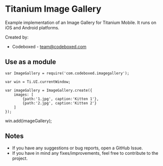 # Titanium Image Gallery

Example implementation of an Image Gallery for Titanium Mobile. It runs on iOS and Android platforms.

Created by:

* Codeboxed - <team@codeboxed.com>

## Use as a module

	var ImageGallery = require('com.codeboxed.imagegallery');
	
	var win = Ti.UI.currentWindow;
	
	var imageGallery = ImageGallery.create({
		images: [
			{path:'1.jpg', caption:'Kitten 1'},
			{path:'2.jpg', caption:'Kitten 2'}
		]
	});

win.add(imageGallery);

## Notes
* If you have any suggestions or bug reports, open a GitHub Issue.
* If you have in mind any fixes/improvements, feel free to contribute to the project.